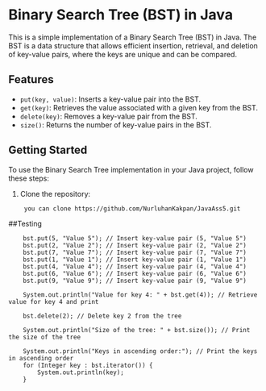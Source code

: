 # Binary Search Tree (BST) in Java

This is a simple implementation of a Binary Search Tree (BST) in Java. 
The BST is a data structure that allows efficient insertion, retrieval, and deletion of key-value pairs, where the keys are unique and can be compared.

## Features

- `put(key, value)`: Inserts a key-value pair into the BST.
- `get(key)`: Retrieves the value associated with a given key from the BST.
- `delete(key)`: Removes a key-value pair from the BST.
- `size()`: Returns the number of key-value pairs in the BST.

## Getting Started

To use the Binary Search Tree implementation in your Java project, follow these steps:

1. Clone the repository:

   ```bash
    you can clone https://github.com/NurluhanKakpan/JavaAss5.git

##Testing


        bst.put(5, "Value 5"); // Insert key-value pair (5, "Value 5")
        bst.put(2, "Value 2"); // Insert key-value pair (2, "Value 2")
        bst.put(7, "Value 7"); // Insert key-value pair (7, "Value 7")
        bst.put(1, "Value 1"); // Insert key-value pair (1, "Value 1")
        bst.put(4, "Value 4"); // Insert key-value pair (4, "Value 4")
        bst.put(6, "Value 6"); // Insert key-value pair (6, "Value 6")
        bst.put(9, "Value 9"); // Insert key-value pair (9, "Value 9")

        System.out.println("Value for key 4: " + bst.get(4)); // Retrieve value for key 4 and print

        bst.delete(2); // Delete key 2 from the tree

        System.out.println("Size of the tree: " + bst.size()); // Print the size of the tree

        System.out.println("Keys in ascending order:"); // Print the keys in ascending order
        for (Integer key : bst.iterator()) {
            System.out.println(key);
        }
